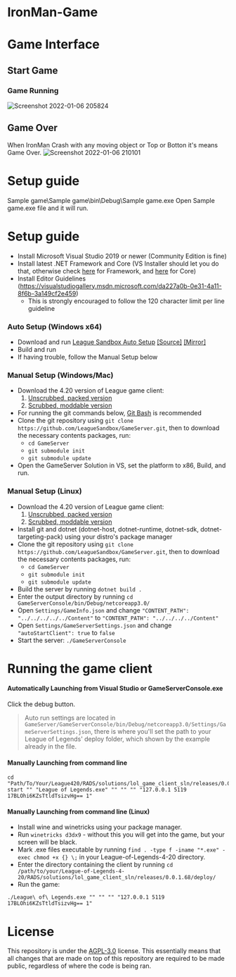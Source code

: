 # IronMan-Game
# Game Interface
## Start Game
### Game Running
![Screenshot 2022-01-06 205824](https://user-images.githubusercontent.com/76872754/148405816-10a6a13e-eb8e-45da-9146-a0e9b330c2fb.png)
## Game Over
When IronMan Crash with any moving object or Top or Botton it's means Game Over. 
![Screenshot 2022-01-06 210101](https://user-images.githubusercontent.com/76872754/148405904-2ed5f9f3-e728-4ef7-b302-bfac7a19da17.png)
# Setup guide
Sample game\Sample game\bin\Debug\Sample game.exe 
Open Sample game.exe file and it will run. 

# Setup guide
* Install Microsoft Visual Studio 2019 or newer (Community Edition is fine)
* Install latest .NET Framework and Core (VS Installer should let you do that, otherwise check [here](https://dotnet.microsoft.com/download/dotnet-framework) for Framework, and [here](https://dotnet.microsoft.com/download/dotnet-core) for Core)
* Install Editor Guidelines (https://visualstudiogallery.msdn.microsoft.com/da227a0b-0e31-4a11-8f6b-3a149cf2e459)
	* This is strongly encouraged to follow the 120 character limit per line guideline
	
### Auto Setup (Windows x64)
* Download and run [League Sandbox Auto Setup](https://github.com/LeagueSandbox/LeagueSandboxAutoSetup/releases/download/v1.1/League.Sandbox.Auto.Setup.exe) 
[[Source]](https://github.com/LeagueSandbox/LeagueSandboxAutoSetup/archive/v1.1.zip)
[[Mirror]](https://github.com/LeagueSandbox/LeagueSandboxAutoSetup/archive/v1.1.tar.gz)
* Build and run
* If having trouble, follow the Manual Setup below
		
### Manual Setup (Windows/Mac)
* Download the 4.20 version of League game client:
	1. [Unscrubbed, packed version](https://mega.nz/#!hpkiQK5A!pFkZJtxCMQktJf4umplAdPC_Fukt0xgMfO7g3bGp1Io)
	2. [Scrubbed, moddable version](https://drive.google.com/file/d/1JVUGe75nMluczrY14xb0KDXiihFRlGnV)
* For running the git commands below, [Git Bash](https://gitforwindows.org/) is recommended
* Clone the git repository using ```git clone https://github.com/LeagueSandbox/GameServer.git```, then to download the necessary contents packages, run:
	* ```cd GameServer```
	* ```git submodule init```
	* ```git submodule update```
* Open the GameServer Solution in VS, set the platform to x86, Build, and run.


### Manual Setup (Linux)
* Download the 4.20 version of League game client:
	1. [Unscrubbed, packed version](https://mega.nz/#!hpkiQK5A!pFkZJtxCMQktJf4umplAdPC_Fukt0xgMfO7g3bGp1Io)
	2. [Scrubbed, moddable version](https://drive.google.com/file/d/12sWXWPQdTDIpNTJMOygC61zS7DnoFLfy)
* Install git and dotnet (dotnet-host, dotnet-runtime, dotnet-sdk, dotnet-targeting-pack) using your distro's package manager
* Clone the git repository using ```git clone https://github.com/LeagueSandbox/GameServer.git```, then to download the necessary contents packages, run:
	* ```cd GameServer```
	* ```git submodule init```
	* ```git submodule update```
* Build the server by running ```dotnet build .```
* Enter the output directory by running ```cd GameServerConsole/bin/Debug/netcoreapp3.0/```
* Open ```Settings/GameInfo.json``` and change ```"CONTENT_PATH": "../../../../../Content"``` to ```"CONTENT_PATH": "../../../../Content"```
* Open ```Settings/GameServerSettings.json``` and change ```"autoStartClient": true``` to ```false```
* Start the server: ```./GameServerConsole```

# Running the game client

#### Automatically Launching from Visual Studio or GameServerConsole.exe
Click the debug button.
> Auto run settings are located in `GameServer/GameServerConsole/bin/Debug/netcoreapp3.0/Settings/GameServerSettings.json`, there is where you'll set the path to your League of Legends' deploy folder, which shown by the example already in the file.

#### Manually Launching from command line
```
cd "Path/To/Your/League420/RADS/solutions/lol_game_client_sln/releases/0.0.1.68/deploy/"
start "" "League of Legends.exe" "" "" "" "127.0.0.1 5119 17BLOhi6KZsTtldTsizvHg== 1"
```

#### Manually Launching from command line (Linux)
* Install wine and winetricks using your package manager.
* Run ```winetricks d3dx9``` - without this you will get into the game, but your screen will be black.
* Mark .exe files executable by running ```find . -type f -iname "*.exe" -exec chmod +x {} \;``` in your League-of-Legends-4-20 directory.
* Enter the directory containing the client by running ```cd /path/to/your/League-of-Legends-4-20/RADS/solutions/lol_game_client_sln/releases/0.0.1.68/deploy/```
* Run the game:

```
./League\ of\ Legends.exe "" "" "" "127.0.0.1 5119 17BLOhi6KZsTtldTsizvHg== 1"
```

# License

This repository is under the [AGPL-3.0](LICENSE) license.
This essentially means that all changes that are made on top of this repository are required to be made public, regardless of where the code is being ran.
